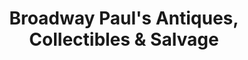 ---
title: "Broadway Paul's Antiques, Collectibles & Salvage"
url: /paige/broadway-pauls-antiques-collectibles-and-salvage/
shop: antiques
---